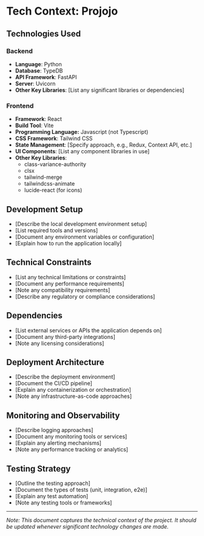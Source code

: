 # Tech Context: Projojo

## Technologies Used

### Backend
- **Language**: Python
- **Database**: TypeDB
- **API Framework**: FastAPI
- **Server**: Uvicorn
- **Other Key Libraries**: [List any significant libraries or dependencies]

### Frontend
- **Framework**: React
- **Build Tool**: Vite
- **Programming Language:** Javascript (not Typescript)
- **CSS Framework**: Tailwind CSS
- **State Management**: [Specify approach, e.g., Redux, Context API, etc.]
- **UI Components**: [List any component libraries in use]
- **Other Key Libraries**: 
  - class-variance-authority
  - clsx
  - tailwind-merge
  - tailwindcss-animate
  - lucide-react (for icons)

## Development Setup
- [Describe the local development environment setup]
- [List required tools and versions]
- [Document any environment variables or configuration]
- [Explain how to run the application locally]

## Technical Constraints
- [List any technical limitations or constraints]
- [Document any performance requirements]
- [Note any compatibility requirements]
- [Describe any regulatory or compliance considerations]

## Dependencies
- [List external services or APIs the application depends on]
- [Document any third-party integrations]
- [Note any licensing considerations]

## Deployment Architecture
- [Describe the deployment environment]
- [Document the CI/CD pipeline]
- [Explain any containerization or orchestration]
- [Note any infrastructure-as-code approaches]

## Monitoring and Observability
- [Describe logging approaches]
- [Document any monitoring tools or services]
- [Explain any alerting mechanisms]
- [Note any performance tracking or analytics]

## Testing Strategy
- [Outline the testing approach]
- [Document the types of tests (unit, integration, e2e)]
- [Explain any test automation]
- [Note any testing tools or frameworks]

---

*Note: This document captures the technical context of the project. It should be updated whenever significant technology changes are made.*
